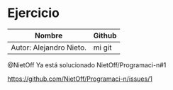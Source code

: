 # Ejercicio

Nombre | Github
-----  | -----       
Autor: Alejandro Nieto. | mi git
 @NietOff Ya está solucionado NietOff/Programaci-n#1
 
https://github.com/NietOff/Programaci-n/issues/1
